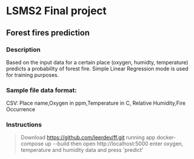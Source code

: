 # LSMS2 Final project

## Forest fires prediction

### Description
Based on the input data for a certain place (oxygen, humidty, temperature) predicts a probability of forest fire. Simple Linear Regression mode is used for training purposes.

### Sample file data format:
CSV: Place name,Oxygen in ppm,Temperature in C, Relative Humidity,Fire Occurrence

### Instructions
> Download https://github.com/leerdev/ff.git
> running app docker-compose up --build
> then open http://localhost:5000
> enter oxygen, temperature and humidity data and press 'predict'


